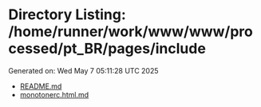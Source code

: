 # Directory Listing: /home/runner/work/www/www/processed/pt_BR/pages/include
Generated on: Wed May  7 05:11:28 UTC 2025

- [README.md](README.md)
- [monotonerc.html.md](monotonerc.html.md)
